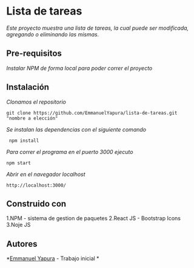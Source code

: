 # Lista de tareas

*Este proyecto muestra una lista de tareas, la cual puede ser modificada, agregando o eliminando las mismas.*

## Pre-requisitos

*Instalar NPM de forma local para poder correr el proyecto*

## Instalación

*Clonamos el repositorio*

``` 
git clone https://github.com/EmmanuelYapura/lista-de-tareas.git "nombre a elección"
```

*Se instalan las dependencias con el siguiente comando*

```
 npm install 
 ```

*Para correr el programa en el puerto 3000 ejecuto*

``` 
npm start 
```

*Abrir en el navegador localhost*

``` 
http://localhost:3000/ 
```

## Construido con

1.NPM - sistema de gestion de paquetes
2.React JS - Bootstrap Icons
3.Noje JS

## Autores

*[Emmanuel Yapura](https://www.linkedin.com/in/emmanuelyapura/) - Trabajo inicial *
